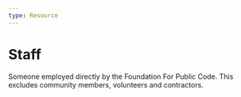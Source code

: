 ```yaml
---
type: Resource
---
```


# Staff

Someone employed directly by the Foundation For Public Code. This excludes community members, volunteers and contractors.
